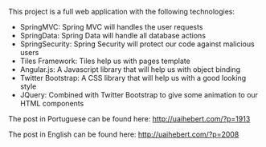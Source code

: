 This project is a full web application with the following technologies:

  * SpringMVC: Spring MVC will handles the user requests
  * SpringData: Spring Data will handle all database actions
  * SpringSecurity: Spring Security will protect our code against malicious users
  * Tiles Framework: Tiles help us with pages template
  * Angular.js: A Javascript library that will help us with object binding
  * Twitter Bootstrap: A CSS library that will help us with a good looking style
  * JQuery: Combined with Twitter Bootstrap to give some animation to our HTML components

The post in Portuguese can be found here: http://uaihebert.com/?p=1913

The post in English can be found here: http://uaihebert.com/?p=2008